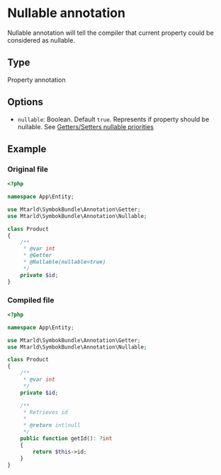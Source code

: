 # Nullable annotation
Nullable annotation will tell the compiler that current property could be considered as nullable.

## Type
Property annotation

## Options
- `nullable`: Boolean. Default `true`. Represents if property should be nullable. See [Getters/Setters nullable priorities](../priorities.md)

## Example
### Original file
```php
<?php

namespace App\Entity;

use Mtarld\SymbokBundle\Annotation\Getter;
use Mtarld\SymbokBundle\Annotation\Nullable;

class Product
{
    /**
     * @var int
     * @Getter
     * @Nullable(nullable=true)
     */
    private $id;
}
```

### Compiled file
```php
<?php

namespace App\Entity;

use Mtarld\SymbokBundle\Annotation\Getter;
use Mtarld\SymbokBundle\Annotation\Nullable;

class Product
{
    /**
     * @var int
     */
    private $id;

    /**
     * Retrieves id
     *
     * @return int|null
     */
    public function getId(): ?int
    {
        return $this->id;
    }
}
```
